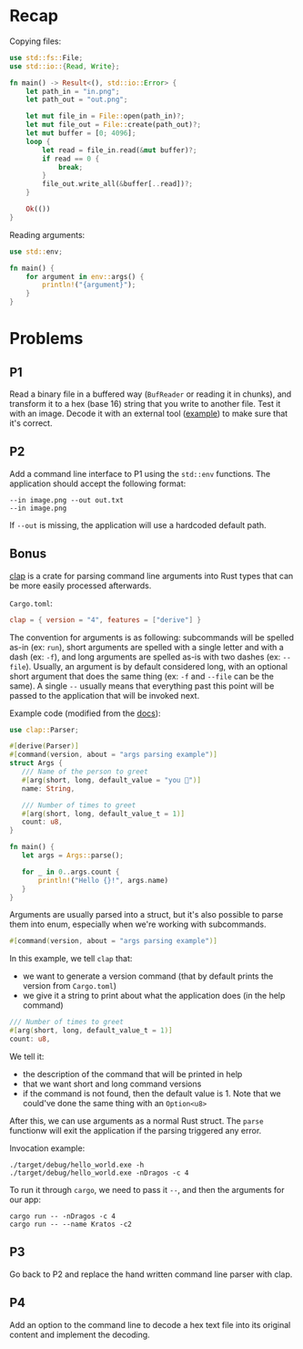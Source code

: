 # Recap

Copying files:
```rs
use std::fs::File;
use std::io::{Read, Write};

fn main() -> Result<(), std::io::Error> {
    let path_in = "in.png";
    let path_out = "out.png";

    let mut file_in = File::open(path_in)?;
    let mut file_out = File::create(path_out)?;
    let mut buffer = [0; 4096];
    loop {
        let read = file_in.read(&mut buffer)?;
        if read == 0 {
            break;
        }
        file_out.write_all(&buffer[..read])?;
    }

    Ok(())
}
```

Reading arguments:
```rs
use std::env;

fn main() {
    for argument in env::args() {
        println!("{argument}");
    }
}
```

# Problems

## P1

Read a binary file in a buffered way (`BufReader` or reading it in chunks), and transform it to a hex (base 16) string that you write to another file. Test it with an image. Decode it with an external tool ([example](https://tomeko.net/online_tools/hex_to_file.php?lang=en)) to make sure that it's correct.

## P2

Add a command line interface to P1 using the `std::env` functions. The application should accept the following format:
```
--in image.png --out out.txt
--in image.png
```
If `--out` is missing, the application will use a hardcoded default path.

## Bonus

[clap](https://crates.io/crates/clap) is a crate for parsing command line arguments into Rust types that can be more easily processed afterwards.

`Cargo.toml`:
```toml
clap = { version = "4", features = ["derive"] }
```

The convention for arguments is as following: subcommands will be spelled as-in (ex: `run`), short arguments are spelled with a single letter and with a dash (ex: `-f`), and long arguments are spelled as-is with two dashes (ex: `--file`). Usually, an argument is by default considered long, with an optional short argument that does the same thing (ex: `-f` and `--file` can be the same). A single `--` usually means that everything past this point will be passed to the application that will be invoked next.

Example code (modified from the [docs](https://docs.rs/clap/latest/clap/#example)):
```rs
use clap::Parser;

#[derive(Parser)]
#[command(version, about = "args parsing example")]
struct Args {
   /// Name of the person to greet
   #[arg(short, long, default_value = "you 👀")]
   name: String,

   /// Number of times to greet
   #[arg(short, long, default_value_t = 1)]
   count: u8,
}

fn main() {
   let args = Args::parse();

   for _ in 0..args.count {
       println!("Hello {}!", args.name)
   }
}
```
Arguments are usually parsed into a struct, but it's also possible to parse them into enum, especially when we're working with subcommands.

```rs
#[command(version, about = "args parsing example")]
```
In this example, we tell `clap` that:
- we want to generate a version command (that by default prints the version from `Cargo.toml`)
- we give it a string to print about what the application does (in the help command)

```rs
/// Number of times to greet
#[arg(short, long, default_value_t = 1)]
count: u8,
```
We tell it:
- the description of the command that will be printed in help
- that we want short and long command versions
- if the command is not found, then the default value is 1. Note that we could've done the same thing with an `Option<u8>`

After this, we can use arguments as a normal Rust struct. The `parse` functionw will exit the application if the parsing triggered any error.

Invocation example:
```
./target/debug/hello_world.exe -h
./target/debug/hello_world.exe -nDragos -c 4
```
To run it through `cargo`, we need to pass it `--`, and then the arguments for our app:
```
cargo run -- -nDragos -c 4
cargo run -- --name Kratos -c2
```

## P3
Go back to P2 and replace the hand written command line parser with clap.

## P4

Add an option to the command line to decode a hex text file into its original content and implement the decoding.